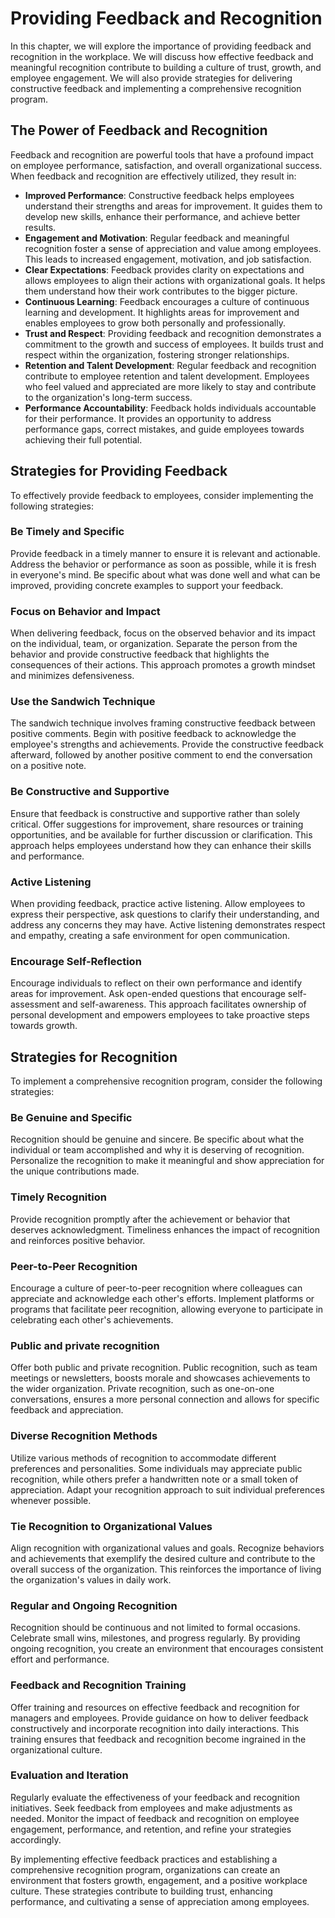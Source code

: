 Providing Feedback and Recognition
=============================================

In this chapter, we will explore the importance of providing feedback and recognition in the workplace. We will discuss how effective feedback and meaningful recognition contribute to building a culture of trust, growth, and employee engagement. We will also provide strategies for delivering constructive feedback and implementing a comprehensive recognition program.

The Power of Feedback and Recognition
-------------------------------------

Feedback and recognition are powerful tools that have a profound impact on employee performance, satisfaction, and overall organizational success. When feedback and recognition are effectively utilized, they result in:

* **Improved Performance**: Constructive feedback helps employees understand their strengths and areas for improvement. It guides them to develop new skills, enhance their performance, and achieve better results.
* **Engagement and Motivation**: Regular feedback and meaningful recognition foster a sense of appreciation and value among employees. This leads to increased engagement, motivation, and job satisfaction.
* **Clear Expectations**: Feedback provides clarity on expectations and allows employees to align their actions with organizational goals. It helps them understand how their work contributes to the bigger picture.
* **Continuous Learning**: Feedback encourages a culture of continuous learning and development. It highlights areas for improvement and enables employees to grow both personally and professionally.
* **Trust and Respect**: Providing feedback and recognition demonstrates a commitment to the growth and success of employees. It builds trust and respect within the organization, fostering stronger relationships.
* **Retention and Talent Development**: Regular feedback and recognition contribute to employee retention and talent development. Employees who feel valued and appreciated are more likely to stay and contribute to the organization's long-term success.
* **Performance Accountability**: Feedback holds individuals accountable for their performance. It provides an opportunity to address performance gaps, correct mistakes, and guide employees towards achieving their full potential.

Strategies for Providing Feedback
---------------------------------

To effectively provide feedback to employees, consider implementing the following strategies:

### Be Timely and Specific

Provide feedback in a timely manner to ensure it is relevant and actionable. Address the behavior or performance as soon as possible, while it is fresh in everyone's mind. Be specific about what was done well and what can be improved, providing concrete examples to support your feedback.

### Focus on Behavior and Impact

When delivering feedback, focus on the observed behavior and its impact on the individual, team, or organization. Separate the person from the behavior and provide constructive feedback that highlights the consequences of their actions. This approach promotes a growth mindset and minimizes defensiveness.

### Use the Sandwich Technique

The sandwich technique involves framing constructive feedback between positive comments. Begin with positive feedback to acknowledge the employee's strengths and achievements. Provide the constructive feedback afterward, followed by another positive comment to end the conversation on a positive note.

### Be Constructive and Supportive

Ensure that feedback is constructive and supportive rather than solely critical. Offer suggestions for improvement, share resources or training opportunities, and be available for further discussion or clarification. This approach helps employees understand how they can enhance their skills and performance.

### Active Listening

When providing feedback, practice active listening. Allow employees to express their perspective, ask questions to clarify their understanding, and address any concerns they may have. Active listening demonstrates respect and empathy, creating a safe environment for open communication.

### Encourage Self-Reflection

Encourage individuals to reflect on their own performance and identify areas for improvement. Ask open-ended questions that encourage self-assessment and self-awareness. This approach facilitates ownership of personal development and empowers employees to take proactive steps towards growth.

Strategies for Recognition
--------------------------

To implement a comprehensive recognition program, consider the following strategies:

### Be Genuine and Specific

Recognition should be genuine and sincere. Be specific about what the individual or team accomplished and why it is deserving of recognition. Personalize the recognition to make it meaningful and show appreciation for the unique contributions made.

### Timely Recognition

Provide recognition promptly after the achievement or behavior that deserves acknowledgment. Timeliness enhances the impact of recognition and reinforces positive behavior.

### Peer-to-Peer Recognition

Encourage a culture of peer-to-peer recognition where colleagues can appreciate and acknowledge each other's efforts. Implement platforms or programs that facilitate peer recognition, allowing everyone to participate in celebrating each other's achievements.

### Public and private recognition

Offer both public and private recognition. Public recognition, such as team meetings or newsletters, boosts morale and showcases achievements to the wider organization. Private recognition, such as one-on-one conversations, ensures a more personal connection and allows for specific feedback and appreciation.

### Diverse Recognition Methods

Utilize various methods of recognition to accommodate different preferences and personalities. Some individuals may appreciate public recognition, while others prefer a handwritten note or a small token of appreciation. Adapt your recognition approach to suit individual preferences whenever possible.

### Tie Recognition to Organizational Values

Align recognition with organizational values and goals. Recognize behaviors and achievements that exemplify the desired culture and contribute to the overall success of the organization. This reinforces the importance of living the organization's values in daily work.

### Regular and Ongoing Recognition

Recognition should be continuous and not limited to formal occasions. Celebrate small wins, milestones, and progress regularly. By providing ongoing recognition, you create an environment that encourages consistent effort and performance.

### Feedback and Recognition Training

Offer training and resources on effective feedback and recognition for managers and employees. Provide guidance on how to deliver feedback constructively and incorporate recognition into daily interactions. This training ensures that feedback and recognition become ingrained in the organizational culture.

### Evaluation and Iteration

Regularly evaluate the effectiveness of your feedback and recognition initiatives. Seek feedback from employees and make adjustments as needed. Monitor the impact of feedback and recognition on employee engagement, performance, and retention, and refine your strategies accordingly.

By implementing effective feedback practices and establishing a comprehensive recognition program, organizations can create an environment that fosters growth, engagement, and a positive workplace culture. These strategies contribute to building trust, enhancing performance, and cultivating a sense of appreciation among employees.
